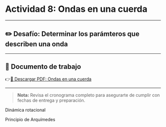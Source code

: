 # Actividad 8: Ondas en una cuerda

---

## ✏️ Desafío: Determinar los parámteros que describen una onda

---

## 📄 Documento de trabajo

👉[📎 Descargar PDF: Ondas en una cuerda](../FIME/StringWavesSimulation.pdf)

---

> **Nota:** Revisa el cronograma completo para asegurarte de cumplir con fechas de entrega y preparación.

Dinámica rotacional

Principio de Arquímedes
